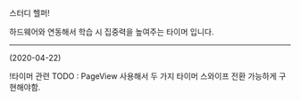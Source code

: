 스터디 헬퍼!

하드웨어와 연동해서 학습 시 집중력을 높여주는 타이머 입니다.

----------------------------------------------------------------------
(2020-04-22)

!타이머 관련
TODO : PageView 사용해서 두 가지 타이머 스와이프 전환 가능하게 구현해야함.